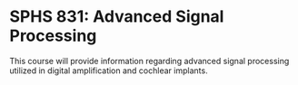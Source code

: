 # SPHS 831: Advanced Signal Processing

This course will provide information regarding advanced signal processing utilized in digital amplification and cochlear implants.
